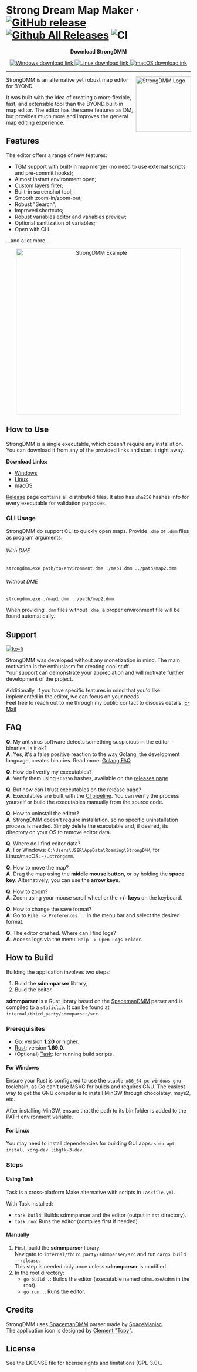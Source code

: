 # Strong Dream Map Maker &middot; [![GitHub release](https://img.shields.io/github/release/SpaiR/StrongDMM.svg?label=StrongDMM)](https://github.com/SpaiR/StrongDMM/releases/latest) [![Github All Releases](https://img.shields.io/github/downloads/SpaiR/StrongDMM/total.svg?logo=github)](https://github.com/SpaiR/StrongDMM/releases) ![CI](https://github.com/SpaiR/StrongDMM/workflows/CI/badge.svg)

<p align="center"><b>Download StrongDMM</b></p>
<p align="center">
  <a href="https://bit.ly/sdmm-windows">
    <img src="https://img.shields.io/badge/Windows-0078D6?style=for-the-badge&logo=windows&logoColor=white" alt="Windows download link"/>
  </a>
  <a href="https://bit.ly/sdmm-linux">
    <img src="https://img.shields.io/badge/Linux-FCC624?style=for-the-badge&logo=linux&logoColor=black" alt="Linux download link"/>
  </a>
  <a href="https://bit.ly/sdmm-macos">
    <img src="https://img.shields.io/badge/mac%20os-000000?style=for-the-badge&logo=apple&logoColor=white" alt="macOS download ink"/>
  </a>
</p>

---

<img align="right" width="150" src="https://raw.githubusercontent.com/SpaiR/StrongDMM/master/docs/sdmm-logo.png" alt="StrongDMM Logo">

StrongDMM is an alternative yet robust map editor for BYOND.

It was built with the idea of creating a more flexible, fast, and extensible tool than the BYOND built-in map editor.
The editor has the same features as DM, but provides much more and improves the general map editing experience.

## Features

The editor offers a range of new features:

* TGM support with built-in map merger (no need to use external scripts and pre-commit hooks);
* Almost instant environment open;
* Custom layers filter;
* Built-in screenshot tool;
* Smooth zoom-in/zoom-out;
* Robust "Search";
* Improved shortcuts;
* Robust variables editor and variables preview;
* Optional sanitization of variables;
* Open with CLI.

...and a lot more...

<p align="center">
  <img width="450" src="https://raw.githubusercontent.com/SpaiR/StrongDMM/master/docs/sdmm-example.png" alt="StrongDMM Example">
</p>

## How to Use

StrongDMM is a single executable, which doesn't require any installation.
You can download it from any of the provided links and start it right away.

**Download Links:**

* [Windows](https://bit.ly/sdmm-windows)
* [Linux](https://bit.ly/sdmm-linux)
* [macOS](https://bit.ly/sdmm-macos)

[Release](https://github.com/SpaiR/StrongDMM/releases/latest) page contains all distributed files. It also has `sha256` hashes info for every executable for validation purposes.

### CLI Usage

StrongDMM do support CLI to quickly open maps. Provide `.dme` or `.dmm` files as program arguments:

###### With DME
```
strongdmm.exe path/to/environment.dme ./map1.dmm ../path/map2.dmm
```

###### Without DME
```
strongdmm.exe ./map1.dmm ../path/map2.dmm
```

When providing `.dmm` files without `.dme`, a proper environment file will be found automatically.

## Support
[![ko-fi](https://ko-fi.com/img/githubbutton_sm.svg)](https://ko-fi.com/P5P5BF17Q)

StrongDMM was developed without any monetization in mind. The main motivation is the enthusiasm for creating cool stuff.\
Your support can demonstrate your appreciation and will motivate further development of the project.

Additionally, if you have specific features in mind that you'd like implemented in the editor, we can focus on your needs.\
Feel free to reach out to me through my public contact to discuss details: [E-Mail](mailto:despsolver@gmail.com)

## FAQ

**Q.** My antivirus software detects something suspicious in the editor binaries. Is it ok?\
**A.** Yes, it's a false positive reaction to the way Golang, the development language, creates binaries. Read more: [Golang FAQ](https://go.dev/doc/faq#virus)

**Q.** How do I verify my executables?\
**A.** Verify them using `sha256` hashes, available on the [releases page](https://github.com/SpaiR/StrongDMM/releases/latest).

**Q.** But how can I trust executables on the release page?\
**A.** Executables are built with the [CI pipeline](https://github.com/SpaiR/StrongDMM/actions/workflows/ci.yml). You can verify the process yourself or build the executables manually from the source code.

**Q.** How to uninstall the editor?\
**A.** StrongDMM doesn't require installation, so no specific uninstallation process is needed. Simply delete the executable and, if desired, its directory on your OS to remove editor data.

**Q.** Where do I find editor data?\
**A.** For Windows: `C:\Users\USER\AppData\Roaming\StrongDMM`, for Linux/macOS: `~/.strongdmm`.

**Q.** How to move the map?\
**A.** Drag the map using the **middle mouse button**, or by holding the **space key**. Alternatively, you can use the **arrow keys**.

**Q.** How to zoom?\
**A.** Zoom using your mouse scroll wheel or the **+/- keys** on the keyboard.

**Q.** How to change the save format?\
**A.** Go to `File -> Preferences...` in the menu bar and select the desired format.

**Q.** The editor crashed. Where can I find logs?\
**A.** Access logs via the menu: `Help -> Open Logs Folder`.

## How to Build

Building the application involves two steps:

1. Build the **sdmmparser** library;
2. Build the editor.

**sdmmparser** is a Rust library based on the [SpacemanDMM](https://github.com/SpaceManiac/SpacemanDMM) parser and is compiled to a `staticlib`.
It can be found at `internal/third_party/sdmmparser/src`.

### Prerequisites

* [Go](https://go.dev/): version **1.20** or higher.
* [Rust](https://www.rust-lang.org/): version **1.69.0**.
* (Optional) [Task](https://taskfile.dev): for running build scripts.

#### For Windows

Ensure your Rust is configured to use the `stable-x86_64-pc-windows-gnu` toolchain, as Go can't use MSVC for builds and requires GNU.
The easiest way to get the GNU compiler is to install MinGW through chocolatey, msys2, etc.

After installing MinGW, ensure that the path to its bin folder is added to the PATH environment variable.

#### For Linux

You may need to install dependencies for building GUI apps: `sudo apt install xorg-dev libgtk-3-dev`.

### Steps

#### Using Task

Task is a cross-platform Make alternative with scripts in `Taskfile.yml`.

With Task installed:

* `task build`: Builds sdmmparser and the editor (output in `dst` directory).
* `task run`: Runs the editor (compiles first if needed).

#### Manually

1. First, build the **sdmmparser** library.\
   Navigate to `internal/third_party/sdmmparser/src` and run `cargo build --release`.\
   This step is needed only once unless **sdmmparser** is modified.
2. In the root directory:
    * `go build .`: Builds the editor (executable named `sdmm.exe`/`sdmm` in the root).
    * `go run .`: Runs the editor.

## Credits

StrongDMM uses [SpacemanDMM](https://github.com/SpaceManiac/SpacemanDMM) parser made
by [SpaceManiac](https://github.com/SpaceManiac). \
The application icon is designed by [Clément "Topy"](https://github.com/clement-or).

## License

See the LICENSE file for license rights and limitations (GPL-3.0)..
